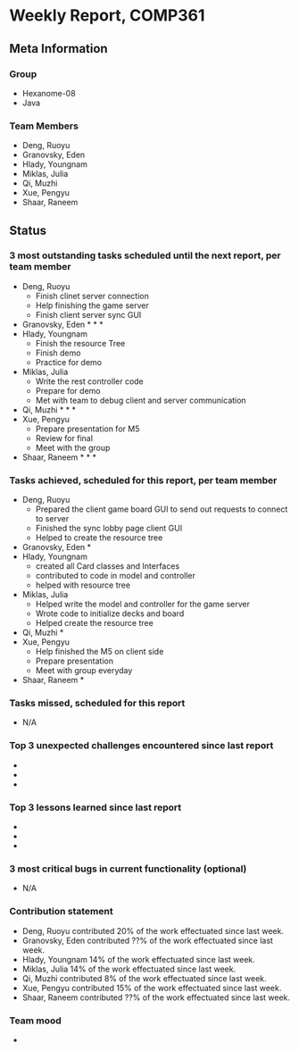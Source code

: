 # Weekly Report, COMP361

## Meta Information

### Group

 * Hexanome-08
 * Java

### Team Members

 * Deng, Ruoyu
 * Granovsky, Eden
 * Hlady, Youngnam
 * Miklas, Julia
 * Qi, Muzhi
 * Xue, Pengyu
 * Shaar, Raneem

## Status

### 3 most outstanding tasks scheduled until the next report, per team member

 * Deng, Ruoyu
    * Finish clinet server connection
    * Help finishing the game server
    * Finish client server sync GUI
 * Granovsky, Eden
    * 
    * 
    * 
 * Hlady, Youngnam
    * Finish the resource Tree
    * Finish demo
    * Practice for demo
 * Miklas, Julia
    * Write the rest controller code
    * Prepare for demo
    * Met with team to debug client and server communication
 * Qi, Muzhi
    * 
    * 
    * 
 * Xue, Pengyu
    * Prepare presentation for M5
    * Review for final 
    * Meet with the group
 * Shaar, Raneem
    * 
    * 
    *  

### Tasks achieved, scheduled for this report, per team member

 * Deng, Ruoyu
    * Prepared the client game board GUI to send out requests to connect to server
    * Finished the sync lobby page client GUI
    * Helped to create the resource tree
 * Granovsky, Eden
    * 
 * Hlady, Youngnam
    * created all Card classes and Interfaces
    * contributed to code in model and controller
    * helped with resource tree
 * Miklas, Julia
    * Helped write the model and controller for the game server
    * Wrote code to initialize decks and board
    * Helped create the resource tree
 * Qi, Muzhi
    * 
 * Xue, Pengyu
    * Help finished the M5 on client side
    * Prepare presentation
    * Meet with group everyday
 * Shaar, Raneem
    * 

### Tasks missed, scheduled for this report

 * N/A

### Top 3 unexpected challenges encountered since last report

  * 
  * 
  * 

### Top 3 lessons learned since last report

  * 
  * 
  * 

### 3 most critical bugs in current functionality (optional)

  * N/A

### Contribution statement

 * Deng, Ruoyu contributed 20% of the work effectuated since last week.
 * Granovsky, Eden contributed ??% of the work effectuated since last week.
 * Hlady, Youngnam 14% of the work effectuated since last week.
 * Miklas, Julia 14% of the work effectuated since last week.
 * Qi, Muzhi contributed 8% of the work effectuated since last week.
 * Xue, Pengyu contributed 15% of the work effectuated since last week.
 * Shaar, Raneem contributed ??% of the work effectuated since last week.

### Team mood

 *
